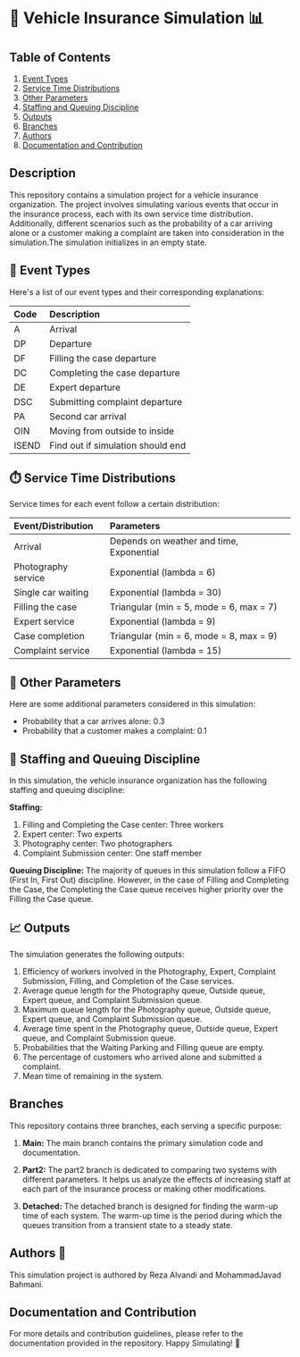 # 🚗 Vehicle Insurance Simulation 📊

## Table of Contents
1. [Event Types](#event-types)
2. [Service Time Distributions](#distributions)
3. [Other Parameters](#parameters)
4. [Staffing and Queuing Discipline](#staffing-and-queuing-discipline)
5. [Outputs](#outputs)
6. [Branches](#branches)
7. [Authors](#authors)
8. [Documentation and Contribution](#documentation-and-contribution)

## Description

This repository contains a simulation project for a vehicle insurance organization. The project involves simulating various events that occur in the insurance process, each with its own service time distribution. Additionally, different scenarios such as the probability of a car arriving alone or a customer making a complaint are taken into consideration in the simulation.The simulation initializes in an empty state.

## <a name="event-types"></a>🎯 Event Types

Here's a list of our event types and their corresponding explanations:

| Code     | Description                       |
|:---------|:----------------------------------|
| A        | Arrival                           |
| DP       | Departure                         |
| DF       | Filling the case departure        |
| DC       | Completing the case departure     |
| DE       | Expert departure                  |
| DSC      | Submitting complaint departure    |
| PA       | Second car arrival                |
| OIN      | Moving from outside to inside     |
| ISEND    | Find out if simulation should end |

## <a name="distributions"></a>⏱️ Service Time Distributions

Service times for each event follow a certain distribution:

| Event/Distribution   | Parameters            |
|:---------------------|:----------------------|
| Arrival              | Depends on weather and time, Exponential |
| Photography service  | Exponential (lambda = 6) |
| Single car waiting   | Exponential (lambda = 30) |
| Filling the case     | Triangular (min = 5, mode = 6, max = 7) |
| Expert service       | Exponential (lambda = 9) |
| Case completion      | Triangular (min = 6, mode = 8, max = 9) |
| Complaint service    | Exponential (lambda = 15) |

## <a name="parameters"></a>🎲 Other Parameters

Here are some additional parameters considered in this simulation:

* Probability that a car arrives alone: 0.3
* Probability that a customer makes a complaint: 0.1

## <a name="staffing-and-queuing-discipline"></a>🏢 Staffing and Queuing Discipline

In this simulation, the vehicle insurance organization has the following staffing and queuing discipline:

**Staffing:**
1. Filling and Completing the Case center: Three workers
2. Expert center: Two experts
3. Photography center: Two photographers
4. Complaint Submission center: One staff member

**Queuing Discipline:**
The majority of queues in this simulation follow a FIFO (First In, First Out) discipline. However, in the case of Filling and Completing the Case, the Completing the Case queue receives higher priority over the Filling the Case queue.

## <a name="outputs"></a>📈 Outputs

The simulation generates the following outputs:

1. Efficiency of workers involved in the Photography, Expert, Complaint Submission, Filling, and Completion of the Case services.
2. Average queue length for the Photography queue, Outside queue, Expert queue, and Complaint Submission queue.
3. Maximum queue length for the Photography queue, Outside queue, Expert queue, and Complaint Submission queue.
4. Average time spent in the Photography queue, Outside queue, Expert queue, and Complaint Submission queue.
5. Probabilities that the Waiting Parking and Filling queue are empty.
6. The percentage of customers who arrived alone and submitted a complaint.
7. Mean time of remaining in the system.

## <a name="branches"></a>Branches

This repository contains three branches, each serving a specific purpose:

1. **Main:** The main branch contains the primary simulation code and documentation.

2. **Part2:** The part2 branch is dedicated to comparing two systems with different parameters. It helps us analyze the effects of increasing staff at each part of the insurance process or making other modifications.

3. **Detached:** The detached branch is designed for finding the warm-up time of each system. The warm-up time is the period during which the queues transition from a transient state to a steady state.

## <a name="authors"></a>Authors 👥

This simulation project is authored by Reza Alvandi and MohammadJavad Bahmani.

## <a name="documentation-and-contribution"></a>Documentation and Contribution

For more details and contribution guidelines, please refer to the documentation provided in the repository. Happy Simulating! 🚀

